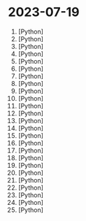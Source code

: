 # 2023-07-19

1. [](https://github.comundefined "【deepin源移植】Debian/Ubuntu上最快的QQ/微信安装方式") [Python]
2. [](https://github.comundefined "text2vec, text to vector. 文本向量表征工具，把文本转化为向量矩阵，实现了Word2Vec、RankBM25、Sentence-BERT、CoSENT等文本表征、文本相似度计算模型，开箱即用。") [Python]
3. [](https://github.comundefined "手写实现李航《统计学习方法》书中全部算法") [Python]
4. [](https://github.comundefined "🚀 一键部署！真正的 AI 聊天机器人！支持ChatGPT、文心一言、讯飞星火、Bing、Bard、ChatGLM、POE，多账号，人设调教，虚拟女仆、图片渲染、语音发送 | 支持 QQ、Telegram、Discord、微信 等平台") [Python]
5. [](https://github.comundefined "pip install PyOfficeRobot，微信机器人") [Python]
6. [](https://github.comundefined "Book_3_《数学要素》 | 鸢尾花书：从加减乘除到机器学习；上架；欢迎继续纠错，纠错多的同学还会有赠书！") [Python]
7. [](https://github.comundefined "🚀「Douyin_TikTok_Download_API」是一个开箱即用的高性能异步抖音|TikTok数据爬取工具，支持API调用，在线批量解析及下载。") [Python]
8. [](https://github.comundefined "A cross platform OCR Library based on PaddleOCR & OnnxRuntime & OpenVINO.") [Python]
9. [](https://github.comundefined "pip install python-office 自动化办公专用库") [Python]
10. [](https://github.comundefined "完全开源，基于 Requests 模块实现的 TikTok 视频/图集/原声；抖音视频/图集/直播/原声/合集/评论/账号/搜索数据采集工具。") [Python]
11. [](https://github.comundefined "分享 GitHub 上有趣、入门级的开源项目。Share interesting, entry-level open source projects on GitHub.") [Python]
12. [](https://github.comundefined "Wechat robot based on ChatGPT, which using OpenAI api and itchat library. 使用ChatGPT搭建微信聊天机器人，基于GPT3.5/4.0 API实现，支持个人微信、公众号、企业微信部署，能处理文本、语音和图片，访问操作系统和互联网。") [Python]
13. [](https://github.comundefined "😘 让你“爱”上 GitHub，解决访问时图裂、加载慢的问题。（无需安装）") [Python]
14. [](https://github.comundefined "Chinese version of CLIP which achieves Chinese cross-modal retrieval and representation generation.") [Python]
15. [](https://github.comundefined "30天掌握量化交易 (持续更新)") [Python]
16. [](https://github.comundefined "A global resource download orchestration system, build your home download center.") [Python]
17. [](https://github.comundefined "TextGen: Implementation of Text Generation models, include LLaMA, BLOOM, GPT2, BART, T5, SongNet and so on. 文本生成模型，实现了包括LLaMA，ChatGLM，BLOOM，GPT2，Seq2Seq，BART，T5，UDA等模型的训练和预测，开箱即用。") [Python]
18. [](https://github.comundefined "Notes of Develop/NLP/DeepLearning/Algorithms/LeetCodes") [Python]
19. [](https://github.comundefined "用文本编辑器剪视频") [Python]
20. [](https://github.comundefined "Max搶票機器人(maxbot) help you quickly buy your tickets") [Python]
21. [](https://github.comundefined "PyQt Examples（PyQt各种测试和例子） PyQt4 PyQt5") [Python]
22. [](https://github.comundefined "OA综合利用工具，集合将近20款OA漏洞批量扫描") [Python]
23. [](https://github.comundefined "Fengshenbang-LM(封神榜大模型)是IDEA研究院认知计算与自然语言研究中心主导的大模型开源体系，成为中文AIGC和认知智能的基础设施。") [Python]
24. [](https://github.comundefined "Awesome Pretrained Chinese NLP Models，高质量中文预训练模型集合") [Python]
25. [](https://github.comundefined "大麦网抢票脚本案例") [Python]
